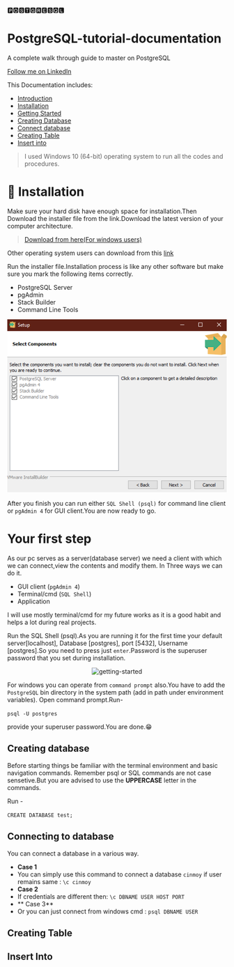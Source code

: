 🅿🅾🆂🆃🅶🆁🅴🆂🆀🅻

# PostgreSQL-tutorial-documentation
A complete walk through guide to master on PostgreSQL

[Follow me on LinkedIn](https://www.linkedin.com/in/cinmoys-here/)

This Documentation includes:
- [Introduction](#introduction)
- [Installation](#installation)
- [Getting Started](#your-first-step)
 - [Creating Database](#creating-database)
 - [Connect database](#connecting-to-database)
 - [Creating Table](#creating-table)
 - [Insert into](#insert-into)

> I used Windows 10 (64-bit) operating system to run all the codes and procedures.

# 🚧 Installation

Make sure your hard disk have enough space for installation.Then Download the installer file from the link.Download the latest version of your computer architecture.
> [Download from here(For windows users)](https://www.enterprisedb.com/downloads/postgres-postgresql-downloads)

Other operating system users can download from this [link](https://www.postgresql.org/download/)

Run the installer file.Installation process is like any other software but make sure you mark the following items correctly.
- PostgreSQL Server
- pgAdmin
- Stack Builder
- Command Line Tools

![alt text](images/insatallation.png)

After you finish you can run either `SQL Shell (psql)` for command line client or `pgAdmin 4` for GUI client.You are now ready to go.


# Your first step
As our pc serves as a server(database server) we need a client with which we can connect,view the contents and modify them. In Three ways we can do it.

- GUI client (`pgAdmin 4`)
- Terminal/cmd (`SQL Shell`)
- Application

I will use mostly terminal/cmd for my future works as it is a good habit and helps a lot during real projects.


Run the SQL Shell (psql).As you are running it for the first time your default server[localhost], Database [postgres], port [5432], Username [postgres].So you need to press just `enter`.Password is the superuser password that you set during installation.
<p align="center">
	<img src="https://i.ibb.co/L5KPXvs/getting-started.png" alt="getting-started" border="0">
</p>

For windows you can operate from `command prompt` also.You have to add the `PostgreSQL` bin directory in the system path (add in path under environment variables).
Open command prompt.Run-

`psql -U postgres`

provide your superuser password.You are done.😁 

## Creating database
Before starting things be familiar with the terminal environment and basic navigation commands.
Remember psql or SQL commands are not case sensetive.But you are advised to use the **UPPERCASE** letter in the commands. 

Run - 

`CREATE DATABASE test;`

## Connecting to database

You can connect a database in a various way.
- **Case 1**
 - You can simply use this command to connect a database `cinmoy` if user remains same : `\c cinmoy`
- **Case 2**
 - If credentials are different then: `\c DBNAME USER HOST PORT`
- ** Case 3**
 - Or you can just connect from windows cmd : `psql DBNAME USER`

## Creating Table


## Insert Into

